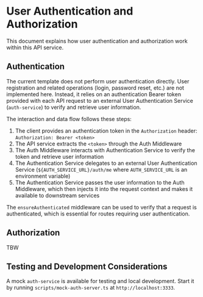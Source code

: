# User Authentication and Authorization

This document explains how user authentication and authorization work within this API service.

## Authentication

The current template does not perform user authentication directly. User registration and related operations (login, password reset, etc.) are not implemented here. Instead, it relies on an authentication Bearer token provided with each API request to an external User Authentication Service (`auth-service`) to verify and retrieve user information.

The interaction and data flow follows these steps:

1. The client provides an authentication token in the `Authorization` header: `Authorization: Bearer <token>`
2. The API service extracts the `<token>` through the Auth Middleware
3. The Auth Middleware interacts with Authentication Service to verify the token and retrieve user information
4. The Authentication Service delegates to an external User Authentication Service (`${AUTH_SERVICE_URL}/auth/me` where `AUTH_SERVICE_URL` is an environment variable)
5. The Authentication Service passes the user information to the Auth Middleware, which then injects it into the request context and makes it available to downstream services

The `ensureAuthenticated` middleware can be used to verify that a request is authenticated, which is essential for routes requiring user authentication.

## Authorization

TBW

## Testing and Development Considerations

A mock `auth-service` is available for testing and local development. Start it by running `scripts/mock-auth-server.ts` at `http://localhost:3333`.
